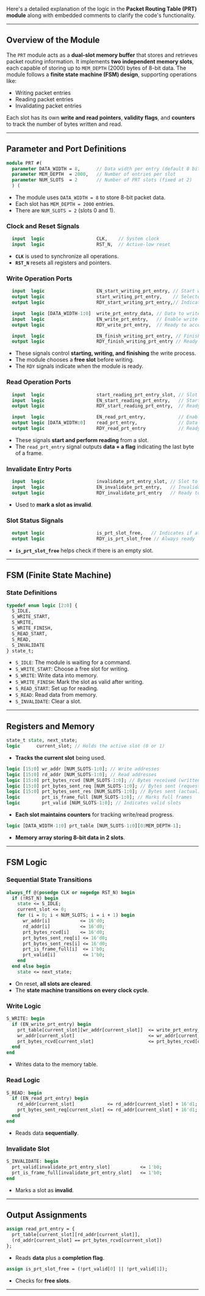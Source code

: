 Here's a detailed explanation of the logic in the **Packet Routing Table (PRT) module** along with embedded comments to clarify the code's functionality.

---

## **Overview of the Module**
The `PRT` module acts as a **dual-slot memory buffer** that stores and retrieves packet routing information. It implements **two independent memory slots**, each capable of storing up to `MEM_DEPTH` (2000) bytes of 8-bit data. The module follows a **finite state machine (FSM) design**, supporting operations like:
- Writing packet entries
- Reading packet entries
- Invalidating packet entries

Each slot has its own **write and read pointers**, **validity flags**, and **counters** to track the number of bytes written and read.

---

## **Parameter and Port Definitions**
```systemverilog
module PRT #(
  parameter DATA_WIDTH = 8,      // Data width per entry (default 8 bits)
  parameter MEM_DEPTH  = 2000,   // Number of entries per slot
  parameter NUM_SLOTS  = 2       // Number of PRT slots (fixed at 2)
  ) (
```
- The module uses `DATA_WIDTH = 8` to store 8-bit packet data.
- Each slot has `MEM_DEPTH = 2000` entries.
- There are `NUM_SLOTS = 2` (slots 0 and 1).

### **Clock and Reset Signals**
```systemverilog
  input  logic                   CLK,    // System clock
  input  logic                   RST_N,  // Active-low reset
```
- **`CLK`** is used to synchronize all operations.
- **`RST_N`** resets all registers and pointers.

### **Write Operation Ports**
```systemverilog
  input  logic                   EN_start_writing_prt_entry, // Start write command
  output logic                   start_writing_prt_entry,    // Selected slot (0 or 1)
  output logic                   RDY_start_writing_prt_entry,// Indicates ready to start writing

  input  logic [DATA_WIDTH-1:0]  write_prt_entry_data, // Data to write
  input  logic                   EN_write_prt_entry,   // Enable write
  output logic                   RDY_write_prt_entry,  // Ready to accept data

  input  logic                   EN_finish_writing_prt_entry, // Finish writing command
  output logic                   RDY_finish_writing_prt_entry // Ready signal for finishing
```
- These signals control **starting, writing, and finishing** the write process.
- The module chooses a **free slot** before writing.
- The `RDY` signals indicate when the module is ready.

### **Read Operation Ports**
```systemverilog
  input  logic                   start_reading_prt_entry_slot, // Slot selection for reading
  input  logic                   EN_start_reading_prt_entry,   // Start read command
  output logic                   RDY_start_reading_prt_entry,  // Ready to start reading

  input  logic                   EN_read_prt_entry,            // Enable read command
  output logic [DATA_WIDTH:0]    read_prt_entry,               // Data read + completion flag
  output logic                   RDY_read_prt_entry            // Ready to read
```
- These signals **start and perform reading** from a slot.
- The `read_prt_entry` signal outputs **data + a flag** indicating the last byte of a frame.

### **Invalidate Entry Ports**
```systemverilog
  input  logic                   invalidate_prt_entry_slot, // Slot to be invalidated
  input  logic                   EN_invalidate_prt_entry,   // Invalidate command
  output logic                   RDY_invalidate_prt_entry   // Ready to invalidate
```
- Used to **mark a slot as invalid**.

### **Slot Status Signals**
```systemverilog
  output logic                   is_prt_slot_free,   // Indicates if at least one slot is free
  output logic                   RDY_is_prt_slot_free // Always ready
```
- **`is_prt_slot_free`** helps check if there is an empty slot.

---

## **FSM (Finite State Machine)**
### **State Definitions**
```systemverilog
typedef enum logic [2:0] {
  S_IDLE,         
  S_WRITE_START,  
  S_WRITE,        
  S_WRITE_FINISH, 
  S_READ_START,   
  S_READ,         
  S_INVALIDATE    
} state_t;
```
- `S_IDLE`: The module is waiting for a command.
- `S_WRITE_START`: Choose a free slot for writing.
- `S_WRITE`: Write data into memory.
- `S_WRITE_FINISH`: Mark the slot as valid after writing.
- `S_READ_START`: Set up for reading.
- `S_READ`: Read data from memory.
- `S_INVALIDATE`: Clear a slot.

---

## **Registers and Memory**
```systemverilog
state_t state, next_state; 
logic      current_slot; // Holds the active slot (0 or 1)
```
- **Tracks the current slot** being used.

```systemverilog
logic [15:0] wr_addr [NUM_SLOTS-1:0]; // Write addresses
logic [15:0] rd_addr [NUM_SLOTS-1:0]; // Read addresses
logic [15:0] prt_bytes_rcvd [NUM_SLOTS-1:0]; // Bytes received (written)
logic [15:0] prt_bytes_sent_req [NUM_SLOTS-1:0]; // Bytes sent (requested)
logic [15:0] prt_bytes_sent_res [NUM_SLOTS-1:0]; // Bytes sent (actual)
logic        prt_is_frame_full [NUM_SLOTS-1:0]; // Marks full frames
logic        prt_valid [NUM_SLOTS-1:0]; // Indicates valid slots
```
- **Each slot maintains counters** for tracking write/read progress.

```systemverilog
logic [DATA_WIDTH-1:0] prt_table [NUM_SLOTS-1:0][0:MEM_DEPTH-1]; 
```
- **Memory array storing 8-bit data in 2 slots**.

---

## **FSM Logic**
### **Sequential State Transitions**
```systemverilog
always_ff @(posedge CLK or negedge RST_N) begin
  if (!RST_N) begin
    state <= S_IDLE;
    current_slot <= 0;
    for (i = 0; i < NUM_SLOTS; i = i + 1) begin
      wr_addr[i]           <= 16'd0;
      rd_addr[i]           <= 16'd0;
      prt_bytes_rcvd[i]    <= 16'd0;
      prt_bytes_sent_req[i] <= 16'd0;
      prt_bytes_sent_res[i] <= 16'd0;
      prt_is_frame_full[i]  <= 1'b0;
      prt_valid[i]          <= 1'b0;
    end
  end else begin
    state <= next_state;
```
- On reset, **all slots are cleared**.
- The **state machine transitions on every clock cycle**.

### **Write Logic**
```systemverilog
S_WRITE: begin
  if (EN_write_prt_entry) begin
    prt_table[current_slot][wr_addr[current_slot]]  <= write_prt_entry_data;
    wr_addr[current_slot]                           <= wr_addr[current_slot] + 16'd1;
    prt_bytes_rcvd[current_slot]                    <= prt_bytes_rcvd[current_slot] + 16'd1;
  end
end
```
- Writes data to the memory table.

### **Read Logic**
```systemverilog
S_READ: begin
  if (EN_read_prt_entry) begin
    rd_addr[current_slot]            <= rd_addr[current_slot] + 16'd1;
    prt_bytes_sent_req[current_slot] <= rd_addr[current_slot] + 16'd1;
  end
end
```
- Reads data **sequentially**.

### **Invalidate Slot**
```systemverilog
S_INVALIDATE: begin
  prt_valid[invalidate_prt_entry_slot]           <= 1'b0;
  prt_is_frame_full[invalidate_prt_entry_slot]   <= 1'b0;
end
```
- Marks a slot as **invalid**.

---

## **Output Assignments**
```systemverilog
assign read_prt_entry = { 
  prt_table[current_slot][rd_addr[current_slot]], 
  (rd_addr[current_slot] == prt_bytes_rcvd[current_slot])
};
```
- Reads **data** plus a **completion flag**.

```systemverilog
assign is_prt_slot_free = (!prt_valid[0] || !prt_valid[1]);
```
- Checks for **free slots**.

---